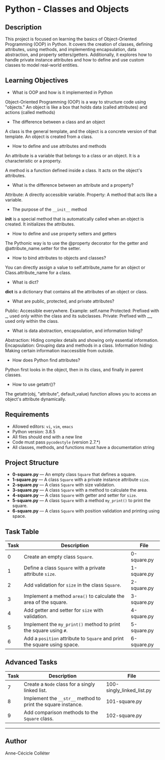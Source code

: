 # Python - Classes and Objects

## Description

This project is focused on learning the basics of Object-Oriented Programming (OOP) in Python. It covers the creation of classes, defining attributes, using methods, and implementing encapsulation, data abstraction, and property setters/getters. Additionally, it explores how to handle private instance attributes and how to define and use custom classes to model real-world entities.

## Learning Objectives

- What is OOP and how is it implemented in Python

Object-Oriented Programming (OOP) is a way to structure code using "objects."
An object is like a box that holds data (called attributes) and actions
(called methods)

- The difference between a class and an object

A class is the general template, and the object is a concrete version
of that template. An object is created from a class.

- How to define and use attributes and methods

An attribute is a variable that belongs to a class or an object.
It is a characteristic or a property.

A method is a function defined inside a class.
It acts on the object's attributes.

- What is the difference between an attribute and a property?

Attribute: A directly accessible variable.
Property: A method that acts like a variable.

- The purpose of the `__init__` method

__init__ is a special method that is automatically called
when an object is created. It initializes the attributes.

- How to define and use property setters and getters

The Pythonic way is to use the @property decorator for the getter
and @attribute_name.setter for the setter.

- How to bind attributes to objects and classes?

You can directly assign a value to self.attribute_name for an object
or Class.attribute_name for a class.

- What is dict?

__dict__ is a dictionary that contains all the attributes of an object or class.

- What are public, protected, and private attributes?

Public: Accessible everywhere. Example: self.name
Protected: Prefixed with _, used only within the class and its subclasses.
Private: Prefixed with __, used only within the class.

- What is data abstraction, encapsulation, and information hiding?

Abstraction: Hiding complex details and showing only essential information.
Encapsulation: Grouping data and methods in a class.
Information hiding: Making certain information inaccessible from outside.

- How does Python find attributes?

Python first looks in the object, then in its class, and finally
in parent classes.

- How to use getattr()?

The getattr(obj, "attribute", default_value) function allows you
to access an object's attribute dynamically.

## Requirements

- Allowed editors: `vi`, `vim`, `emacs`
- Python version: 3.8.5
- All files should end with a new line
- Code must pass `pycodestyle` (version 2.7.*)
- All classes, methods, and functions must have a documentation string

## Project Structure

- **0-square.py** — An empty class `Square` that defines a square.
- **1-square.py** — A class `Square` with a private instance attribute `size`.
- **2-square.py** — A class `Square` with size validation.
- **3-square.py** — A class `Square` with a method to calculate the area.
- **4-square.py** — A class `Square` with getter and setter for `size`.
- **5-square.py** — A class `Square` with a method `my_print()` to print the square.
- **6-square.py** — A class `Square` with position validation and printing using space.

## Task Table

| Task | Description | File |
|------|-------------|------|
| 0    | Create an empty class `Square`. | 0-square.py |
| 1    | Define a class `Square` with a private attribute `size`. | 1-square.py |
| 2    | Add validation for `size` in the class `Square`. | 2-square.py |
| 3    | Implement a method `area()` to calculate the area of the square. | 3-square.py |
| 4    | Add getter and setter for `size` with validation. | 4-square.py |
| 5    | Implement the `my_print()` method to print the square using `#`. | 5-square.py |
| 6    | Add a `position` attribute to `Square` and print the square using space. | 6-square.py |

## Advanced Tasks

| Task | Description | File |
|------|-------------|------|
| 7    | Create a `Node` class for a singly linked list. | 100-singly_linked_list.py |
| 8    | Implement the `__str__` method to print the square instance. | 101-square.py |
| 9    | Add comparison methods to the `Square` class. | 102-square.py |

---

## Author

Anne-Cécicle Colléter

